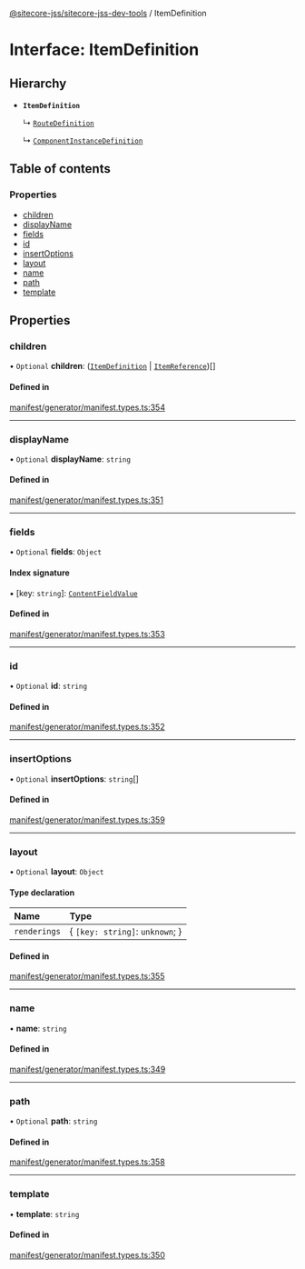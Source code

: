[@sitecore-jss/sitecore-jss-dev-tools](../README.md) / ItemDefinition

# Interface: ItemDefinition

## Hierarchy

- **`ItemDefinition`**

  ↳ [`RouteDefinition`](RouteDefinition.md)

  ↳ [`ComponentInstanceDefinition`](ComponentInstanceDefinition.md)

## Table of contents

### Properties

- [children](ItemDefinition.md#children)
- [displayName](ItemDefinition.md#displayname)
- [fields](ItemDefinition.md#fields)
- [id](ItemDefinition.md#id)
- [insertOptions](ItemDefinition.md#insertoptions)
- [layout](ItemDefinition.md#layout)
- [name](ItemDefinition.md#name)
- [path](ItemDefinition.md#path)
- [template](ItemDefinition.md#template)

## Properties

### children

• `Optional` **children**: ([`ItemDefinition`](ItemDefinition.md) \| [`ItemReference`](ItemReference.md))[]

#### Defined in

[manifest/generator/manifest.types.ts:354](https://github.com/Sitecore/jss/blob/bbf8da5bc/packages/sitecore-jss-dev-tools/src/manifest/generator/manifest.types.ts#L354)

___

### displayName

• `Optional` **displayName**: `string`

#### Defined in

[manifest/generator/manifest.types.ts:351](https://github.com/Sitecore/jss/blob/bbf8da5bc/packages/sitecore-jss-dev-tools/src/manifest/generator/manifest.types.ts#L351)

___

### fields

• `Optional` **fields**: `Object`

#### Index signature

▪ [key: `string`]: [`ContentFieldValue`](ContentFieldValue.md)

#### Defined in

[manifest/generator/manifest.types.ts:353](https://github.com/Sitecore/jss/blob/bbf8da5bc/packages/sitecore-jss-dev-tools/src/manifest/generator/manifest.types.ts#L353)

___

### id

• `Optional` **id**: `string`

#### Defined in

[manifest/generator/manifest.types.ts:352](https://github.com/Sitecore/jss/blob/bbf8da5bc/packages/sitecore-jss-dev-tools/src/manifest/generator/manifest.types.ts#L352)

___

### insertOptions

• `Optional` **insertOptions**: `string`[]

#### Defined in

[manifest/generator/manifest.types.ts:359](https://github.com/Sitecore/jss/blob/bbf8da5bc/packages/sitecore-jss-dev-tools/src/manifest/generator/manifest.types.ts#L359)

___

### layout

• `Optional` **layout**: `Object`

#### Type declaration

| Name | Type |
| :------ | :------ |
| `renderings` | { `[key: string]`: `unknown`;  } |

#### Defined in

[manifest/generator/manifest.types.ts:355](https://github.com/Sitecore/jss/blob/bbf8da5bc/packages/sitecore-jss-dev-tools/src/manifest/generator/manifest.types.ts#L355)

___

### name

• **name**: `string`

#### Defined in

[manifest/generator/manifest.types.ts:349](https://github.com/Sitecore/jss/blob/bbf8da5bc/packages/sitecore-jss-dev-tools/src/manifest/generator/manifest.types.ts#L349)

___

### path

• `Optional` **path**: `string`

#### Defined in

[manifest/generator/manifest.types.ts:358](https://github.com/Sitecore/jss/blob/bbf8da5bc/packages/sitecore-jss-dev-tools/src/manifest/generator/manifest.types.ts#L358)

___

### template

• **template**: `string`

#### Defined in

[manifest/generator/manifest.types.ts:350](https://github.com/Sitecore/jss/blob/bbf8da5bc/packages/sitecore-jss-dev-tools/src/manifest/generator/manifest.types.ts#L350)

